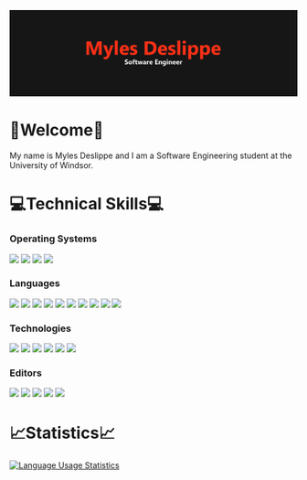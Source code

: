 ![Myles Deslippe - Software Engineer](./images/header.svg)

# 👋Welcome👋

My name is Myles Deslippe and I am a Software Engineering student at the University of Windsor.

# 💻Technical Skills💻

### Operating Systems

![](https://img.shields.io/badge/Windows-informational?style=for-the-badge&logo=windows&logoColor=white&color=FF0000)
![](https://img.shields.io/badge/Linux-informational?style=for-the-badge&logo=linux&logoColor=white&color=FF0000)
![](https://img.shields.io/badge/Unix-informational?style=for-the-badge&logo=freebsd&logoColor=white&color=FF0000)
![](https://img.shields.io/badge/Mac-informational?style=for-the-badge&logo=apple&logoColor=white&color=FF0000)

### Languages

![](https://img.shields.io/badge/Rust-informational?style=for-the-badge&logo=rust&logoColor=white&color=FF0000)
![](https://img.shields.io/badge/C-informational?style=for-the-badge&logo=c&logoColor=white&color=FF0000)
![](https://img.shields.io/badge/C%23-informational?style=for-the-badge&logo=csharp&logoColor=white&color=FF0000)
![](https://img.shields.io/badge/Java-informational?style=for-the-badge&logo=java&logoColor=white&color=FF0000)
![](https://img.shields.io/badge/JavaScript-informational?style=for-the-badge&logo=JavaScript&logoColor=white&color=FF0000)
![](https://img.shields.io/badge/TypeScript-informational?style=for-the-badge&logo=TypeScript&logoColor=white&color=FF0000)
![](https://img.shields.io/badge/HTML-informational?style=for-the-badge&logo=html5&logoColor=white&color=FF0000)
![](https://img.shields.io/badge/CSS-informational?style=for-the-badge&logo=css3&logoColor=white&color=FF0000)
![](https://img.shields.io/badge/Bash-informational?style=for-the-badge&logo=gnu-bash&logoColor=white&color=FF0000)
![](https://img.shields.io/badge/LaTeX-informational?style=for-the-badge&logo=LaTeX&logoColor=white&color=FF0000)

### Technologies

![](https://img.shields.io/badge/Git-informational?style=for-the-badge&logo=git&logoColor=white&color=FF0000)
![](https://img.shields.io/badge/React-informational?style=for-the-badge&logo=React&logoColor=white&color=FF0000)
![](https://img.shields.io/badge/NodeJS-informational?style=for-the-badge&logo=Node.JS&logoColor=white&color=FF0000)
![](https://img.shields.io/badge/.NET-informational?style=for-the-badge&logo=dotnet&logoColor=white&color=FF0000)
![](https://img.shields.io/badge/Oracle-informational?style=for-the-badge&logo=oracle&logoColor=white&color=FF0000)
![](https://img.shields.io/badge/MySQL-informational?style=for-the-badge&logo=mariadb&logoColor=white&color=FF0000)

### Editors

![](https://img.shields.io/badge/Neovim-informational?style=for-the-badge&logo=neovim&logoColor=white&color=FF0000)
![](https://img.shields.io/badge/Visual%20Studio-informational?style=for-the-badge&logo=VisualStudio&logoColor=white&color=FF0000)
![](https://img.shields.io/badge/Visual%20Studio%20Code-informational?style=for-the-badge&logo=VisualStudioCode&logoColor=white&color=FF0000)
![](https://img.shields.io/badge/Intellij-informational?style=for-the-badge&logo=intellijidea&logoColor=white&color=FF0000)
![](https://img.shields.io/badge/Eclipse-informational?style=for-the-badge&logo=Eclipse&logoColor=white&color=FF0000)

# 📈Statistics📈

<a href="https://github.com/mdeslippe/mdeslippe">
<img align="center" style="height: 223px;" src="https://github-readme-stats.vercel.app/api/top-langs/?username=mdeslippe&title_color=FF0000&bg_color=151515&text_color=fff&icon_color=ccc&langs_count=6" alt="Language Usage Statistics">
</a>
